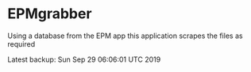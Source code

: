 # EPMgrabber
Using a database from the EPM app this application scrapes the files as required


Latest backup: Sun Sep 29 06:06:01 UTC 2019
